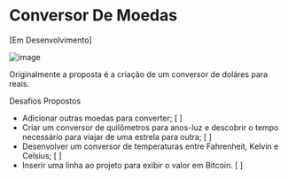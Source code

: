 # Conversor De Moedas

[Em Desenvolvimento]

![image](https://github.com/tolengvicky/ConversorDe-Moedas/assets/79332374/1e56e323-8137-4dbe-8b46-8dbf43007023)

Originalmente a proposta é a criação de um conversor de doláres para reais.

Desafios Propostos

- Adicionar outras moedas para converter; [ ]
- Criar um conversor de quilômetros para anos-luz e descobrir o tempo necessário para viajar de uma estrela para outra;  [ ]
- Desenvolver um conversor de temperaturas entre Fahrenheit, Kelvin e Celsius;  [ ]
- Inserir uma linha ao projeto para exibir o valor em Bitcoin.  [ ]
